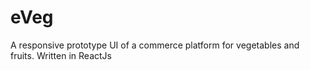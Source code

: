 # eVeg
A responsive prototype UI of a commerce platform for vegetables and fruits. Written in ReactJs 

